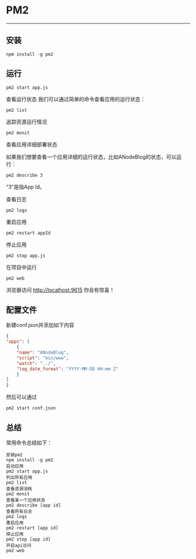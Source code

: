 # PM2
---


    
## 安装

    npm install -g pm2
## 运行

    pm2 start app.js
    
查看运行状态
我们可以通过简单的命令查看应用的运行状态：

    pm2 list
    
追踪资源运行情况

    pm2 monit
    
查看应用详细部署状态

如果我们想要查看一个应用详细的运行状态，比如ANodeBlog的状态，可以运行：

    pm2 describe 3
“3”是指App Id。    
    
查看日志

    pm2 logs

重启应用

    pm2 restart appId
    
停止应用

    pm2 stop app.js

在项目中运行

    pm2 web
浏览器访问 <http://localhost:9615> 你会有惊喜！

## 配置文件

新建conf.json并添加如下内容
```json
{
"apps": [
    {
    "name": "ANodeBlog",
    "script": "bin/www",
    "watch": "../",
    "log_date_format": "YYYY-MM-DD HH:mm Z"
    }
]
}
```
然后可以通过

    pm2 start conf.json

## 总结

常用命令总结如下：

    安装pm2
    npm install -g pm2
    启动应用
    pm2 start app.js
    列出所有应用
    pm2 list
    查看资源消耗
    pm2 monit
    查看某一个应用状态
    pm2 describe [app id]
    查看所有日志
    pm2 logs
    重启应用
    pm2 restart [app id]
    停止应用
    pm2 stop [app id]
    开启api访问
    pm2 web    
